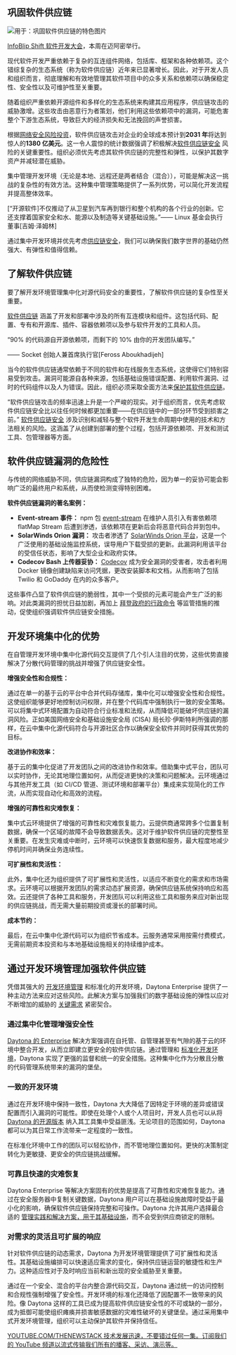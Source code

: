 ## 巩固软件供应链

![用于：巩固软件供应链的特色图片](https://cdn.thenewstack.io/media/2024/04/b2bd8a24-computer-part-7136373_1280-1024x682.jpg)

[InfoBlip Shift 软件开发大会](https://shift.infobip.com/us/)，本周在迈阿密举行。

现代软件开发严重依赖于复杂的互连组件网络，包括库、框架和各种依赖项。这个错综复杂的生态系统（称为软件供应链）近年来已显著增长。因此，对于开发人员和组织而言，彻底理解和有效地管理其软件项目中的众多关系和依赖项以确保稳定性、安全性以及可维护性至关重要。

随着组织严重依赖开源组件和多样化的生态系统来构建其应用程序，供应链攻击的威胁激增。这些攻击由恶意行为者策划，他们利用这些依赖项中的漏洞，可能危害整个下游生态系统，导致巨大的经济损失和无法挽回的声誉损害。

根据[网络安全风险投资](https://cybersecurityventures.com/software-supply-chain-attacks-to-cost-the-world-60-billion-by-2025/)，软件供应链攻击对企业的全球成本预计到**2031 年**将达到惊人的**1380 亿美元**。这一令人震惊的统计数据强调了积极解决[软件供应链安全](https://thenewstack.io/linux-foundations-sigstore-aims-to-more-easily-secure-software-supply-chains/) 风险的关键重要性。组织必须优先考虑其软件供应链的完整性和弹性，以保护其数字资产并减轻潜在威胁。

集中管理开发环境（无论是本地、远程还是两者结合（混合）），可能是解决这一挑战的复杂性的有效方法。这种集中管理策略提供了一系列优势，可以简化开发流程并提高整体效率。

[“开源软件]不仅推动了从卫星到汽车再到银行和整个机构的各个行业的创新。它还支撑着国家安全和水、能源以及制造等关键基础设施。”—— Linux 基金会执行董事[吉姆·泽姆林]

通过集中开发环境并优先考虑[供应链安全](https://thenewstack.io/chainguard-a-zero-trust-supply-chain-security-company/)，我们可以确保我们数字世界的基础仍然强大、有弹性和值得信赖。

## 了解软件供应链

要了解开发环境管理集中化对源代码安全的重要性，了解软件供应链的复杂性至关重要。

[软件供应链](https://thenewstack.io/securing-the-software-supply-chain-with-slsa/) 涵盖了开发和部署中涉及的所有互连模块和组件。这包括代码、配置、专有和开源库、插件、容器依赖项以及参与软件开发的工具和人员。

“90% 的代码源自开源依赖项，而剩下的 10% 由你的开发团队编写。”

—— Socket 创始人兼首席执行官[Feross Aboukhadijeh]

当今的软件供应链通常依赖于不同的软件和在线服务生态系统，这使得它们特别容易受到攻击。漏洞可能源自各种来源，包括基础设施错误配置、利用软件漏洞、过时的代码组件以及人为错误。因此，组织必须采取全面方法来[保护其软件供应链](https://thenewstack.io/codenotary-cloud-secures-software-supply-chain-and-devsecops/)。

“软件供应链攻击的频率迅速上升是一个严峻的现实。对于组织而言，优先考虑软件供应链安全比以往任何时候都更加重要——在供应链中的一部分环节受到损害之前。” [软件供应链安全](https://thenewstack.io/software-supply-chain-security-tearing-down-the-silos/) 涉及识别和减轻与整个软件开发生命周期中使用的技术和方法相关的风险。这涵盖了从创建到部署的整个过程，包括开源依赖项、开发和测试工具、包管理器等方面。
## 软件供应链漏洞的危险性

与传统的网络威胁不同，供应链漏洞构成了独特的危险，因为单一的妥协可能会影响广泛的最终用户和系统，从而使检测变得特别困难。

**软件供应链漏洞的著名案例：**

- **Event-stream 事件：** npm 包 [event-stream](https://blog.npmjs.org/post/180565383195/details-about-the-event-stream-incident) 在维护人员引入有害依赖项 flatMap Stream 后遭到渗透，该依赖项在更新后会将恶意代码合并到包中。
- **SolarWinds Orion 漏洞：** 攻击者渗透了 [SolarWinds Orion 平台](https://www.techtarget.com/whatis/feature/SolarWinds-hack-explained-Everything-you-need-to-know)，这是一个广泛使用的基础设施监控系统，误导用户下载受损的更新。此漏洞利用该平台的受信任状态，影响了大型企业和政府实体。
- **Codecov Bash 上传器妥协：** [Codecov](https://about.codecov.io/security-update/) 成为安全漏洞的受害者，攻击者利用 Docker 镜像创建缺陷来访问凭据，更改安装脚本和文档，从而影响了包括 Twilio 和 GoDaddy 在内的众多客户。

这些事件凸显了软件供应链的脆弱性，其中一个受损的元素可能会产生广泛的影响。对此类漏洞的担忧日益加剧，再加上 [拜登政府的行政命令](https://www.whitehouse.gov/briefing-room/presidential-actions/2021/05/12/executive-order-on-improving-the-nations-cybersecurity/) 等监管措施的推动，促使组织强调软件供应链安全措施。

## 开发环境集中化的优势

在自管理开发环境中集中化源代码交互提供了几个引人注目的优势，这些优势直接解决了分散代码管理的挑战并增强了供应链安全性。

**增强安全性和合规性：**

通过在单一的基于云的平台中合并代码存储库，集中化可以增强安全性和合规性。这使组织能够更好地控制访问权限，并在整个代码库中强制执行一致的安全策略。可以将集中式环境配置为自动符合行业标准和法规，从而降低可能破坏供应链的漏洞风险。正如美国网络安全和基础设施安全局 (CISA) 局长珍·伊斯特利所强调的那样，在云中集中化源代码符合与开源社区合作以确保安全软件并同时获得其优势的目标。

**改进协作和效率：**

基于云的集中化促进了开发团队之间的改进协作和效率。借助集中式平台，团队可以实时协作，无论其地理位置如何，从而促进更快的决策和问题解决。云环境通过与其他开发工具（如 CI/CD 管道、测试环境和部署平台）集成来实现简化的工作流，从而实现自动化和高效的流程。

**增强的可靠性和灾难恢复：**

集中式云环境提供了增强的可靠性和灾难恢复能力。云提供商通常跨多个位置复制数据，确保一个区域的故障不会导致数据丢失。这对于维护软件供应链的完整性至关重要。在发生灾难或中断时，云环境可以快速恢复数据和服务，最大程度地减少停机时间并确保业务连续性。

**可扩展性和灵活性：**

此外，集中化还为组织提供了可扩展性和灵活性，以适应不断变化的需求和市场需求。云环境可以根据开发团队的需求动态扩展资源，确保供应链系统保持响应和高效。云还提供了各种工具和服务，开发团队可以利用这些工具和服务来应对新出现的供应链挑战，而无需大量前期投资或漫长的部署时间。

**成本节约：**

最后，在云中集中化源代码可以为组织节省成本。云服务通常采用按需付费模式，无需前期资本投资和与本地基础设施相关的持续维护成本。
## 通过开发环境管理加强软件供应链

凭借其强大的 [开发环境管理](https://www.daytona.io/definitions/d/development-environment-management-dem) 和标准化的开发环境，Daytona Enterprise 提供了一种主动方法来应对这些风险。此解决方案与加强我们的数字基础设施的弹性以应对不断增加的威胁的 [关键需求](https://thenewstack.io/public-key-infrastructure-needs-to-evolve-to-support-cloud-native-computing/) 紧密契合。

### 通过集中化管理增强安全性

[Daytona 的 Enterprise](https://daytona.io/) 解决方案强调在自托管、自管理甚至有气隙的基于云的环境中整合开发，从而立即建立更安全的软件供应链。通过管理和 [标准化开发环境](https://www.daytona.io/definitions/s/standardized-development-environment-sde)，Daytona 实现了更强的监督和统一的安全措施。这种集中化作为分散且分散的代码管理系统带来的漏洞的堡垒。

### 一致的开发环境

通过在开发环境中保持一致性，Daytona 大大降低了因特定于环境的差异或错误配置而引入漏洞的可能性。即使在处理个人或个人项目时，开发人员也可以从将 [Daytona 的开源版本](https://github.com/daytonaio/daytona) 纳入其工具集中受益匪浅。无论项目的范围如何，Daytona 都可以为其日常工作流带来一定程度的一致性。

在标准化环境中工作的团队可以轻松协作，而不管地理位置如何。更快的决策制定转化为更敏捷、更安全的供应链挑战缓解。

### 可靠且快速的灾难恢复

Daytona Enterprise 等解决方案固有的优势是提高了可靠性和灾难恢复能力。通过在安全服务器中复制关键数据，Daytona 用户可以在基础设施故障时受益于最小化的影响，确保软件供应链保持完整和可操作。Daytona 允许其用户选择最合适的 [管理实践和解决方案，用于其基础设施](https://thenewstack.io/how-to-fix-the-gaps-in-kubernetes-infrastructure-management/)，而不会受到供应商锁定的限制。

### 对需求的灵活且可扩展的响应

针对软件供应链的动态需求，Daytona 为开发环境管理提供了可扩展性和灵活性。其基础设施编排可以快速适应需求的变化，保持供应链运营的敏捷性和生产力。这种适应性对于及时响应当前和新出现的安全威胁至关重要。

通过在一个安全、混合的平台内整合源代码交互，Daytona 通过统一的访问控制和合规性强制增强了安全性。开发环境的标准化还降低了因配置不一致带来的风险。像 Daytona 这样的工具已成为提高软件供应链安全性的不可或缺的一部分，成为抵御可能使组织瘫痪并损害敏感数据的灾难性破坏的关键堡垒。通过采用集中式开发环境管理，组织可以主动保护其软件并保持信任。

[
YOUTUBE.COM/THENEWSTACK
技术发展迅速，不要错过任何一集。订阅我们的 YouTube
频道以流式传输我们所有的播客、采访、演示等。
](https://youtube.com/thenewstack?sub_confirmation=1)